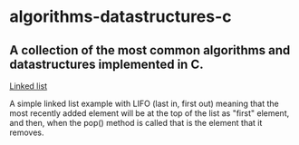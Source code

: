 # algorithms-datastructures-c
## A collection of the most common algorithms and datastructures implemented in C.
  [Linked list](https://github.com/fern4ndomartins/algorithms-datastructures-c/blob/main/linkedlist.c)
  
  A simple linked list example with LIFO (last in, first out) meaning that the most recently added element will be at the top of the list as "first" element, and then, when the pop() method is called that is the element that it removes.
